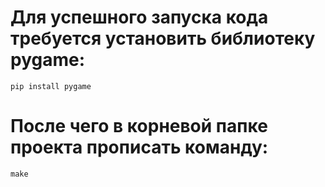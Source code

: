 # Для успешного запуска кода требуется установить библиотеку pygame:
```angular2html
pip install pygame
``` 
# После чего в корневой папке проекта прописать команду:
```angular2html
make
```


